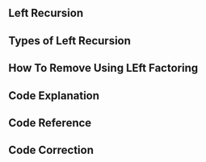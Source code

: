 ## Left Recursion
## Types of Left Recursion
## How To Remove Using LEft Factoring
## Code Explanation
## Code Reference
## Code Correction
